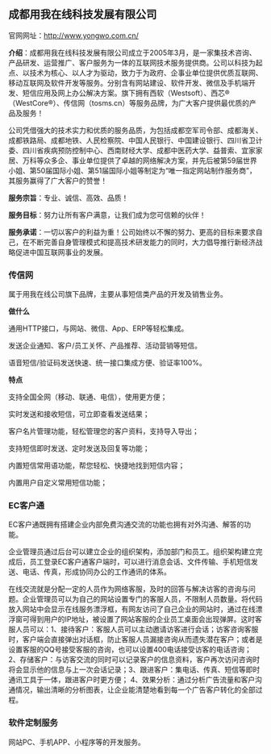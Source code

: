 ## 成都用我在线科技发展有限公司 

官网网址：http://www.yongwo.com.cn/



__介绍__：成都用我在线科技发展有限公司成立于2005年3月，是一家集技术咨询、产品研发、运营推广、客户服务为一体的互联网技术服务提供商。公司以科技为起点、以技术为核心、以人才为驱动，致力于为政府、企事业单位提供优质互联网、移动互联网及软件开发等服务。分别含有网站建设、软件开发、微信及手机端开发、短信应用及网上办公解决方案。旗下拥有西软（Westsoft）、西芯®（WestCore®）、传信网（tosms.cn）等服务品牌，为广大客户提供最优质的产品及服务！

公司凭借强大的技术实力和优质的服务品质，为包括成都空军司令部、成都海关、成都铁路局、成都地铁、人民检察院、中国人民银行、中国建设银行、四川省卫计委、四川省疾病预防控制中心、西南财经大学、成都中医药大学、益普索、宜家家居、万科等众多企、事业单位提供了卓越的网络解决方案，并先后被第59届世界小姐、第50届国际小姐、第51届国际小姐等制定为“唯一指定网站制作服务商”，其服务赢得了广大客户的赞誉！

__服务宗旨__：专业、诚信、高效、品质！

__服务目标__：努力让所有客户满意，让我们成为您可信赖的伙伴！

__服务承诺__：一切以客户的利益为重！公司始终以不懈的努力、更高的目标来要求自己，在不断完善自身管理模式和提高技术研发能力的同时，大力倡导推行新经济战略促进中国互联网事业的发展。

### 传信网

属于用我在线公司旗下品牌，主要从事短信类产品的开发及销售业务。

__做什么__

通用HTTP接口，与网站、微信、App、ERP等轻松集成。

发送企业通知、客户/员工关怀、产品推荐、活动营销等短信。

语音短信/验证码发送快速、统一接口集成方便、验证率100%。

__特点__

支持全国全网（移动、联通、电信），使用更方便；

实时发送和接收短信，可立即查看发送结果；

客户名片管理功能，轻松管理您的客户资料，支持导入导出；

支持短信即时发送、定时发送及回复等功能；

内置短信常用语功能，帮您轻松、快捷地找到短信内容；

内置用户自定义常用短信功能；

### EC客户通

EC客户通既拥有搭建企业内部免费沟通交流的功能也拥有对外沟通、解答的功能。

企业管理员通过后台可以建立企业的组织架构，添加部门和员工。组织架构建立完成后，员工登录EC客户通客户端时，可以进行消息会话、文件传输、手机短信发送、电话、传真，形成协同办公的工作通讯的体系。

在线交流就是分配一定的人员作为网络客服，及时的回答与解决访客的咨询与问题。企业管理员可以为自己的网站设置专门的客服人员，不限制人员数量。将代码放入网站中会显示在线服务漂浮框，有网友访问了自己企业的网站时，通过在线漂浮窗可得到用户的IP地址，被设置了网站客服的企业员工桌面会出现弹屏。这时客服人员可以：
​      1、接待客户：客服人员可以主动邀请访客进行会话；访客咨询客服时，客户端会直接弹出对话框，防止客服人员漏接咨询从而遗失潜在客户；或者是设置客服的QQ号接受客服的咨询，也可以设置400电话接受访客的电话咨询；
​      2、存储客户：与访客交流的同时可以记录客户的信息资料，客户再次访问咨询时将会显示他的信息与上一次会话记录；
​      3、跟进客户：集电话、传真、短信等即时通讯工具于一体，跟进客户时更方便；
​      4、效果分析：通过分析广告流量和客户沟通情况，输出清晰的分析图表，让企业能清楚地看到每一个广告客户转化的全部过程。

### 软件定制服务

网站PC、手机APP、小程序等的开发服务。